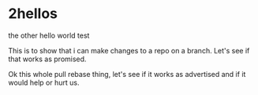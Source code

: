 # 2hellos
the other hello world test


This is to show that i can make changes to a repo on a branch.
Let's see if that works as promised.


Ok this whole pull rebase thing, let's see if it works as advertised and if it would help or hurt us.
